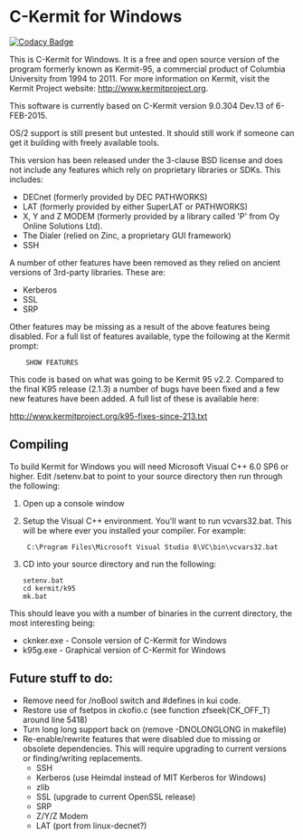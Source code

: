# C-Kermit for Windows

[![Codacy Badge](https://api.codacy.com/project/badge/Grade/0431a6d941d645b7b739b354741cb2e7)](https://app.codacy.com/gh/BAN-AI-Communications/ckwin?utm_source=github.com&utm_medium=referral&utm_content=BAN-AI-Communications/ckwin&utm_campaign=Badge_Grade_Settings)

This is C-Kermit for Windows. It is a free and open source version of the
program formerly known as Kermit-95, a commercial product of Columbia University
from 1994 to 2011. For more information on Kermit, visit the Kermit Project
website: http://www.kermitproject.org.

This software is currently based on C-Kermit version 9.0.304 Dev.13 of
6-FEB-2015.

OS/2 support is still present but untested. It should still work if someone can
get it building with freely available tools.

This version has been released under the 3-clause BSD license and does not
include any features which rely on proprietary libraries or SDKs. This includes:

- DECnet (formerly provided by DEC PATHWORKS)
- LAT (formerly provided by either SuperLAT or PATHWORKS)
- X, Y and Z MODEM (formerly provided by a library called 'P' from Oy Online
  Solutions Ltd).
- The Dialer (relied on Zinc, a proprietary GUI framework)
- SSH

A number of other features have been removed as they relied on ancient versions
of 3rd-party libraries. These are:

- Kerberos
- SSL
- SRP

Other features may be missing as a result of the above features being disabled.
For a full list of features available, type the following at the Kermit prompt:

        SHOW FEATURES

This code is based on what was going to be Kermit 95 v2.2. Compared to the final
K95 release (2.1.3) a number of bugs have been fixed and a few new features have
been added. A full list of these is available here:

http://www.kermitproject.org/k95-fixes-since-213.txt

## Compiling

To build Kermit for Windows you will need Microsoft Visual C++ 6.0 SP6 or
higher. Edit /setenv.bat to point to your source directory then run through the
following:

1.  Open up a console window
2.  Setup the Visual C++ environment. You'll want to run vcvars32.bat. This will
    be where ever you installed your compiler. For example:

         C:\Program Files\Microsoft Visual Studio 8\VC\bin\vcvars32.bat

3.  CD into your source directory and run the following:

        setenv.bat
        cd kermit/k95
        mk.bat

This should leave you with a number of binaries in the current directory, the
most interesting being:

- cknker.exe - Console version of C-Kermit for Windows
- k95g.exe - Graphical version of C-Kermit for Windows

## Future stuff to do:

- Remove need for /noBool switch and #defines in kui code.
- Restore use of fsetpos in ckofio.c (see function zfseek(CK_OFF_T) around
  line 5418)
- Turn long long support back on (remove -DNOLONGLONG in makefile)
- Re-enable/rewrite features that were disabled due to missing or obsolete
  dependencies. This will require upgrading to current versions or
  finding/writing replacements.
  - SSH
  - Kerberos (use Heimdal instead of MIT Kerberos for Windows)
  - zlib
  - SSL (upgrade to current OpenSSL release)
  - SRP
  - Z/Y/Z Modem
  - LAT (port from linux-decnet?)
